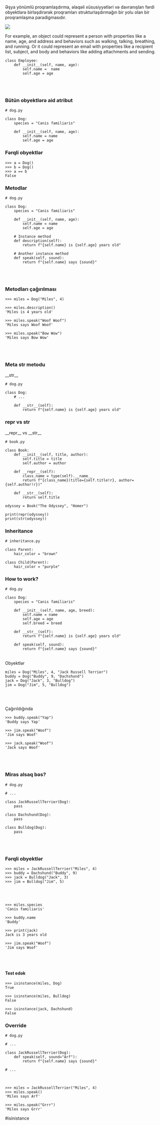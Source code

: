 <p> Əşya yönümlü proqramlaşdırma, əlaqəli xüsusiyyətləri və davranışları fərdi obyektlərə birləşdirərək proqramları strukturlaşdırmağın bir yolu olan bir proqramlaşma paradigmasıdır.
</p>
<img src="/Pictures/oop.png">


For example, an object could represent a person with properties like a name, age, and address and behaviors such as walking, talking, breathing, and running. Or it could represent an email with properties like a recipient list, subject, and body and behaviors like adding attachments and sending.



<pre len="637"><span></span><code><span class="k">class</span> <span class="nc">Employee</span><span class="p">:</span>
    <span class="k">def</span> <span class="fm">__init__</span><span class="p">(</span><span class="bp">self</span><span class="p">,</span> <span class="n">name</span><span class="p">,</span> <span class="n">age</span><span class="p">):</span>
        <span class="bp">self</span><span class="o">.</span><span class="n">name</span> <span class="o">=</span>  <span class="n">name</span>
        <span class="bp">self</span><span class="o">.</span><span class="n">age</span> <span class="o">=</span> <span class="n">age</span>
</code></pre>

<br/>
<br/>
 
### Bütün obyektlərə aid atribut
<pre len="794"><span></span><code><span class="c1"># dog.py</span>

<span class="k">class</span> <span class="nc">Dog</span><span class="p">:</span>
<span class="hll">    <span class="n">species</span> <span class="o">=</span> <span class="s2">"Canis familiaris"</span>
</span>
    <span class="k">def</span> <span class="fm">__init__</span><span class="p">(</span><span class="bp">self</span><span class="p">,</span> <span class="n">name</span><span class="p">,</span> <span class="n">age</span><span class="p">):</span>
        <span class="bp">self</span><span class="o">.</span><span class="n">name</span> <span class="o">=</span> <span class="n">name</span>
        <span class="bp">self</span><span class="o">.</span><span class="n">age</span> <span class="o">=</span> <span class="n">age</span>
</code></pre>


### Fərqli obyektlər
<pre len="447"><span></span><code><span class="gp">&gt;&gt;&gt; </span><span class="n">a</span> <span class="o">=</span> <span class="n">Dog</span><span class="p">()</span>
<span class="gp">&gt;&gt;&gt; </span><span class="n">b</span> <span class="o">=</span> <span class="n">Dog</span><span class="p">()</span>
<span class="gp">&gt;&gt;&gt; </span><span class="n">a</span> <span class="o">==</span> <span class="n">b</span>
<span class="go">False</span>
</code></pre>


### Metodlar

<pre len="1966"><span></span><code><span class="c1"># dog.py</span>

<span class="k">class</span> <span class="nc">Dog</span><span class="p">:</span>
    <span class="n">species</span> <span class="o">=</span> <span class="s2">"Canis familiaris"</span>

    <span class="k">def</span> <span class="fm">__init__</span><span class="p">(</span><span class="bp">self</span><span class="p">,</span> <span class="n">name</span><span class="p">,</span> <span class="n">age</span><span class="p">):</span>
        <span class="bp">self</span><span class="o">.</span><span class="n">name</span> <span class="o">=</span> <span class="n">name</span>
        <span class="bp">self</span><span class="o">.</span><span class="n">age</span> <span class="o">=</span> <span class="n">age</span>

    <span class="c1"># Instance method</span>
    <span class="k">def</span> <span class="nf">description</span><span class="p">(</span><span class="bp">self</span><span class="p">):</span>
        <span class="k">return</span> <span class="sa">f</span><span class="s2">"</span><span class="si">{</span><span class="bp">self</span><span class="o">.</span><span class="n">name</span><span class="si">}</span><span class="s2"> is </span><span class="si">{</span><span class="bp">self</span><span class="o">.</span><span class="n">age</span><span class="si">}</span><span class="s2"> years old"</span>

    <span class="c1"># Another instance method</span>
    <span class="k">def</span> <span class="nf">speak</span><span class="p">(</span><span class="bp">self</span><span class="p">,</span> <span class="n">sound</span><span class="p">):</span>
        <span class="k">return</span> <span class="sa">f</span><span class="s2">"</span><span class="si">{</span><span class="bp">self</span><span class="o">.</span><span class="n">name</span><span class="si">}</span><span class="s2"> says </span><span class="si">{</span><span class="n">sound</span><span class="si">}</span><span class="s2">"</span>
</code></pre>

<br/>
<br/>

### Metodları çağırılması

<pre len="964"><span></span><code><span class="gp">&gt;&gt;&gt; </span><span class="n">miles</span> <span class="o">=</span> <span class="n">Dog</span><span class="p">(</span><span class="s2">"Miles"</span><span class="p">,</span> <span class="mi">4</span><span class="p">)</span>

<span class="gp">&gt;&gt;&gt; </span><span class="n">miles</span><span class="o">.</span><span class="n">description</span><span class="p">()</span>
<span class="go">'Miles is 4 years old'</span>

<span class="gp">&gt;&gt;&gt; </span><span class="n">miles</span><span class="o">.</span><span class="n">speak</span><span class="p">(</span><span class="s2">"Woof Woof"</span><span class="p">)</span>
<span class="go">'Miles says Woof Woof'</span>

<span class="gp">&gt;&gt;&gt; </span><span class="n">miles</span><span class="o">.</span><span class="n">speak</span><span class="p">(</span><span class="s2">"Bow Wow"</span><span class="p">)</span>
<span class="go">'Miles says Bow Wow'</span>
</code></pre>

<br/>
<br/>


### Meta str metodu 
\_\_str__

<pre len="750"><span></span><code><span class="c1"># dog.py</span>

<span class="k">class</span> <span class="nc">Dog</span><span class="p">:</span>
    <span class="c1"># ...</span>

<span class="hll">    <span class="k">def</span> <span class="fm">__str__</span><span class="p">(</span><span class="bp">self</span><span class="p">):</span>
</span>        <span class="k">return</span> <span class="sa">f</span><span class="s2">"</span><span class="si">{</span><span class="bp">self</span><span class="o">.</span><span class="n">name</span><span class="si">}</span><span class="s2"> is </span><span class="si">{</span><span class="bp">self</span><span class="o">.</span><span class="n">age</span><span class="si">}</span><span class="s2"> years old"</span>
</code></pre>



### repr vs str
\_\_repr__ vs \_\_str__


<pre><span></span><code><span class="c1"># book.py
</span>
<span class="k">class</span> <span class="nc">Book</span><span class="p">:</span>
    <span class="k">def</span> <span class="fm">__init__</span><span class="p">(</span><span class="bp">self</span><span class="p">,</span> <span class="n">title</span><span class="p">,</span> <span class="n">author</span><span class="p">):</span>
        <span class="bp">self</span><span class="o">.</span><span class="n">title</span> <span class="o">=</span> <span class="n">title</span>
        <span class="bp">self</span><span class="o">.</span><span class="n">author</span> <span class="o">=</span> <span class="n">author</span>

    <span class="k">def</span> <span class="fm">__repr__</span><span class="p">(</span><span class="bp">self</span><span class="p">):</span>
        <span class="n">class_name</span> <span class="o">=</span> <span class="nb">type</span><span class="p">(</span><span class="bp">self</span><span class="p">)</span><span class="o">.</span><span class="vm">__name__</span>
        <span class="k">return</span> <span class="sa">f</span><span class="s2">"</span><span class="si">{</span><span class="n">class_name</span><span class="si">}</span><span class="s2">(title=</span><span class="si">{</span><span class="bp">self</span><span class="o">.</span><span class="n">title</span><span class="si">!r}</span><span class="s2">, author=</span><span class="si">{</span><span class="bp">self</span><span class="o">.</span><span class="n">author</span><span class="si">!r}</span><span class="s2">)"</span>

<span class="hll">    <span class="k">def</span> <span class="fm">__str__</span><span class="p">(</span><span class="bp">self</span><span class="p">):</span>
</span><span class="hll">        <span class="k">return</span> <span class="bp">self</span><span class="o">.</span><span class="n">title</span>
</span>
<span class="n">odyssey</span> <span class="o">=</span> <span class="n">Book</span><span class="p">(</span><span class="s2">"The Odyssey"</span><span class="p">,</span> <span class="s2">"Homer"</span><span class="p">)</span>

<span class="nb">print</span><span class="p">(</span><span class="nb">repr</span><span class="p">(</span><span class="n">odyssey</span><span class="p">))</span>
<span class="nb">print</span><span class="p">(</span><span class="nb">str</span><span class="p">(</span><span class="n">odyssey</span><span class="p">))</span>
</code></pre>

### Inheritance 

<pre len="506"><span></span><code><span class="c1"># inheritance.py</span>

<span class="k">class</span> <span class="nc">Parent</span><span class="p">:</span>
    <span class="n">hair_color</span> <span class="o">=</span> <span class="s2">"brown"</span>

<span class="k">class</span> <span class="nc">Child</span><span class="p">(</span><span class="n">Parent</span><span class="p">):</span>
<span class="hll">    <span class="n">hair_color</span> <span class="o">=</span> <span class="s2">"purple"</span>
</span></code></pre>


### How to work?

<pre len="2083"><span></span><code><span class="c1"># dog.py</span>

<span class="k">class</span> <span class="nc">Dog</span><span class="p">:</span>
    <span class="n">species</span> <span class="o">=</span> <span class="s2">"Canis familiaris"</span>

    <span class="k">def</span> <span class="fm">__init__</span><span class="p">(</span><span class="bp">self</span><span class="p">,</span> <span class="n">name</span><span class="p">,</span> <span class="n">age</span><span class="p">,</span> <span class="n">breed</span><span class="p">):</span>
        <span class="bp">self</span><span class="o">.</span><span class="n">name</span> <span class="o">=</span> <span class="n">name</span>
        <span class="bp">self</span><span class="o">.</span><span class="n">age</span> <span class="o">=</span> <span class="n">age</span>
<span class="hll">        <span class="bp">self</span><span class="o">.</span><span class="n">breed</span> <span class="o">=</span> <span class="n">breed</span>
</span>
    <span class="k">def</span> <span class="fm">__str__</span><span class="p">(</span><span class="bp">self</span><span class="p">):</span>
        <span class="k">return</span> <span class="sa">f</span><span class="s2">"</span><span class="si">{</span><span class="bp">self</span><span class="o">.</span><span class="n">name</span><span class="si">}</span><span class="s2"> is </span><span class="si">{</span><span class="bp">self</span><span class="o">.</span><span class="n">age</span><span class="si">}</span><span class="s2"> years old"</span>

    <span class="k">def</span> <span class="nf">speak</span><span class="p">(</span><span class="bp">self</span><span class="p">,</span> <span class="n">sound</span><span class="p">):</span>
        <span class="k">return</span> <span class="sa">f</span><span class="s2">"</span><span class="si">{</span><span class="bp">self</span><span class="o">.</span><span class="n">name</span><span class="si">}</span><span class="s2"> says </span><span class="si">{</span><span class="n">sound</span><span class="si">}</span><span class="s2">"</span>
</code></pre>


<br>
Obyektlər
<pre len="1255"><span></span><code><span class="gp jsREPLOutputHidden" style="display: none;"> </span><span class="n">miles</span> <span class="o">=</span> <span class="n">Dog</span><span class="p">(</span><span class="s2">"Miles"</span><span class="p">,</span> <span class="mi">4</span><span class="p">,</span> <span class="s2">"Jack Russell Terrier"</span><span class="p">)</span>
<span class="gp jsREPLOutputHidden" style="display: none;"> </span><span class="n">buddy</span> <span class="o">=</span> <span class="n">Dog</span><span class="p">(</span><span class="s2">"Buddy"</span><span class="p">,</span> <span class="mi">9</span><span class="p">,</span> <span class="s2">"Dachshund"</span><span class="p">)</span>
<span class="gp jsREPLOutputHidden" style="display: none;"> </span><span class="n">jack</span> <span class="o">=</span> <span class="n">Dog</span><span class="p">(</span><span class="s2">"Jack"</span><span class="p">,</span> <span class="mi">3</span><span class="p">,</span> <span class="s2">"Bulldog"</span><span class="p">)</span>
<span class="gp jsREPLOutputHidden" style="display: none;"> </span><span class="n">jim</span> <span class="o">=</span> <span class="n">Dog</span><span class="p">(</span><span class="s2">"Jim"</span><span class="p">,</span> <span class="mi">5</span><span class="p">,</span> <span class="s2">"Bulldog"</span><span class="p">)</span>
</code></pre>
<br>
<br>

Çağırıldığında
<pre len="734"><span></span><code><span class="gp">&gt;&gt;&gt; </span><span class="n">buddy</span><span class="o">.</span><span class="n">speak</span><span class="p">(</span><span class="s2">"Yap"</span><span class="p">)</span>
<span class="go">'Buddy says Yap'</span>

<span class="gp">&gt;&gt;&gt; </span><span class="n">jim</span><span class="o">.</span><span class="n">speak</span><span class="p">(</span><span class="s2">"Woof"</span><span class="p">)</span>
<span class="go">'Jim says Woof'</span>

<span class="gp">&gt;&gt;&gt; </span><span class="n">jack</span><span class="o">.</span><span class="n">speak</span><span class="p">(</span><span class="s2">"Woof"</span><span class="p">)</span>
<span class="go">'Jack says Woof'</span>
</code></pre>

<br/>
<br/> 

### Miras alsaq bəs?
<pre len="610"><span></span><code><span class="c1"># dog.py</span>

<span class="c1"># ...</span>

<span class="k">class</span> <span class="nc">JackRussellTerrier</span><span class="p">(</span><span class="n">Dog</span><span class="p">):</span>
    <span class="k">pass</span>

<span class="k">class</span> <span class="nc">Dachshund</span><span class="p">(</span><span class="n">Dog</span><span class="p">):</span>
    <span class="k">pass</span>

<span class="k">class</span> <span class="nc">Bulldog</span><span class="p">(</span><span class="n">Dog</span><span class="p">):</span>
    <span class="k">pass</span>
</code></pre>

<br>
<br>

### Fərqli obyektlər
<pre len="1037"><span></span><code><span class="gp">&gt;&gt;&gt; </span><span class="n">miles</span> <span class="o">=</span> <span class="n">JackRussellTerrier</span><span class="p">(</span><span class="s2">"Miles"</span><span class="p">,</span> <span class="mi">4</span><span class="p">)</span>
<span class="gp">&gt;&gt;&gt; </span><span class="n">buddy</span> <span class="o">=</span> <span class="n">Dachshund</span><span class="p">(</span><span class="s2">"Buddy"</span><span class="p">,</span> <span class="mi">9</span><span class="p">)</span>
<span class="gp">&gt;&gt;&gt; </span><span class="n">jack</span> <span class="o">=</span> <span class="n">Bulldog</span><span class="p">(</span><span class="s2">"Jack"</span><span class="p">,</span> <span class="mi">3</span><span class="p">)</span>
<span class="gp">&gt;&gt;&gt; </span><span class="n">jim</span> <span class="o">=</span> <span class="n">Bulldog</span><span class="p">(</span><span class="s2">"Jim"</span><span class="p">,</span> <span class="mi">5</span><span class="p">)</span>
</code></pre>

<br>
<br>

<pre len="761"><span></span><code><span class="gp">&gt;&gt;&gt; </span><span class="n">miles</span><span class="o">.</span><span class="n">species</span>
<span class="go">'Canis familiaris'</span>

<span class="gp">&gt;&gt;&gt; </span><span class="n">buddy</span><span class="o">.</span><span class="n">name</span>
<span class="go">'Buddy'</span>

<span class="gp">&gt;&gt;&gt; </span><span class="nb">print</span><span class="p">(</span><span class="n">jack</span><span class="p">)</span>
<span class="go">Jack is 3 years old</span>

<span class="gp">&gt;&gt;&gt; </span><span class="n">jim</span><span class="o">.</span><span class="n">speak</span><span class="p">(</span><span class="s2">"Woof"</span><span class="p">)</span>
<span class="go">'Jim says Woof'</span>
</code></pre>
<br>
<br>
<h4> Test edək </h4>

<pre len="254"><span></span><code><span class="gp" style="">&gt;&gt;&gt; </span><span class="nb">isinstance</span><span class="p">(</span><span class="n">miles</span><span class="p">,</span> <span class="n">Dog</span><span class="p">)</span>
<span class="go" style="">True</span>
</code></pre>


<pre len="494"><span></span><code><span class="gp">&gt;&gt;&gt; </span><span class="nb">isinstance</span><span class="p">(</span><span class="n">miles</span><span class="p">,</span> <span class="n">Bulldog</span><span class="p">)</span>
<span class="go">False</span>

<span class="gp">&gt;&gt;&gt; </span><span class="nb">isinstance</span><span class="p">(</span><span class="n">jack</span><span class="p">,</span> <span class="n">Dachshund</span><span class="p">)</span>
<span class="go">False</span>
</code></pre>



### Override

<pre len="868"><span></span><code><span class="c1"># dog.py</span>

<span class="c1"># ...</span>

<span class="k">class</span> <span class="nc">JackRussellTerrier</span><span class="p">(</span><span class="n">Dog</span><span class="p">):</span>
    <span class="k">def</span> <span class="nf">speak</span><span class="p">(</span><span class="bp">self</span><span class="p">,</span> <span class="n">sound</span><span class="o">=</span><span class="s2">"Arf"</span><span class="p">):</span>
        <span class="k">return</span> <span class="sa">f</span><span class="s2">"</span><span class="si">{</span><span class="bp">self</span><span class="o">.</span><span class="n">name</span><span class="si">}</span><span class="s2"> says </span><span class="si">{</span><span class="n">sound</span><span class="si">}</span><span class="s2">"</span>

<span class="c1"># ...    </span>
</code></pre>

<br>

<pre len="472"><span></span><code><span class="gp">&gt;&gt;&gt; </span><span class="n">miles</span> <span class="o">=</span> <span class="n">JackRussellTerrier</span><span class="p">(</span><span class="s2">"Miles"</span><span class="p">,</span> <span class="mi">4</span><span class="p">)</span>
<span class="gp">&gt;&gt;&gt; </span><span class="n">miles</span><span class="o">.</span><span class="n">speak</span><span class="p">()</span>
<span class="go">'Miles says Arf'</span>
</code></pre>


<pre len="264"><span></span><code><span class="gp">&gt;&gt;&gt; </span><span class="n">miles</span><span class="o">.</span><span class="n">speak</span><span class="p">(</span><span class="s2">"Grrr"</span><span class="p">)</span>
<span class="go">'Miles says Grrr'</span>
</code></pre>

#isinistance